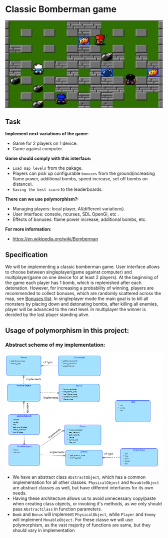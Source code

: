 # Classic Bomberman game
![This is an image](/assets/README_assets/readme_bomber.png)
## Task
**Implement next variations of the game:**
* Game for 2 players on 1 device.
* Game against computer.

**Game should comply with this interface:**
- `Load map levels` from the pakage.
- Players can pick up configurable `bonuses` from the ground(increasing flame power, additional bombs, speed increase, set off bombs on distance).
- `Saving the best score` to the leaderboards.

**There can we use polymorphism?:**
* Managing players: local player, AI(different variations).
* User interface: console, ncurses, SDL OpenGl, etc .
* Effects of bonuses: flame power increase, additional bombs, etc.

**For more information:**
* https://en.wikipedia.org/wiki/Bomberman

## Specification
We will be implementing a classic bomberman game. User interface allows to choose between singleplayer(game against computer)
and multiplayer(game on one device for at least 2 players). At the beginning of the game each player has 1 bomb, which is replenished after each detonation.
However, for increasing a probability of winning, players are recommended to collect bonuses, which are randomly scattered across the map, see [Bonuses llist](#task).
In singleplayer mode the main goal is to kill all monsters by placing down and detonating bombs,
after killing all enemies, player will be advanced to the next level. In multiplayer the winner is decided by the last player standing alive. 


## **Usage of polymorphism in this project**:
### **Abstract scheme of my implementation:**
![This is an image](/assets/README_assets/readme_scheme.png)

- We have an abstract class `AbstractObject`, which has a common implementation for all other classes. `PhysicalObject` and `MovableObject` are abstract classes as well, but have different interfaces for its own needs.
- Having these architecture allows us to avoid unnecessary copy/paste when creating class objects, or invoking it's methods, as we only should pass `AbstractClass` in function parameters.
- `Bomb` and `Bonus` will implement `PhysicalObject`, while `Player` and `Enemy` will implement `MovableObject`. For these classe we will use polymorphism, as the vast majority of functions are same, but they should vary in implementation


